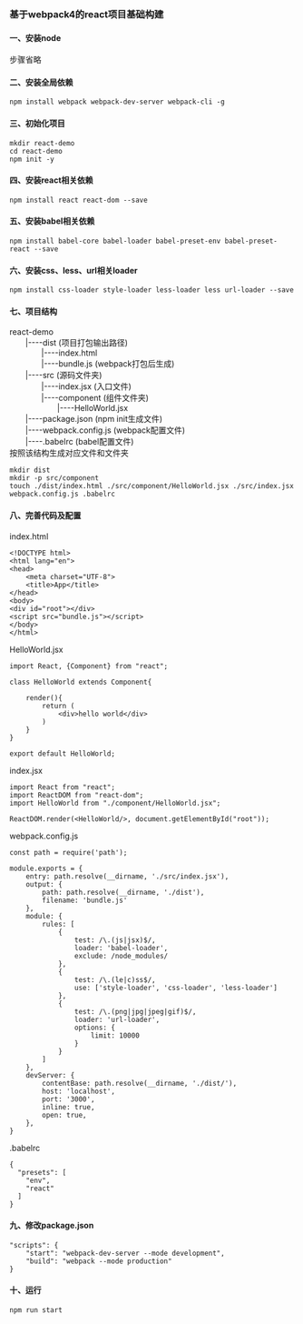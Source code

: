 ### 基于webpack4的react项目基础构建

#### 一、安装node
步骤省略

#### 二、安装全局依赖
```
npm install webpack webpack-dev-server webpack-cli -g
```

#### 三、初始化项目
```
mkdir react-demo
cd react-demo
npm init -y
```

#### 四、安装react相关依赖
```
npm install react react-dom --save
```

#### 五、安装babel相关依赖
```
npm install babel-core babel-loader babel-preset-env babel-preset-react --save
```

#### 六、安装css、less、url相关loader
```
npm install css-loader style-loader less-loader less url-loader --save
```

#### 七、项目结构
react-demo  
&emsp;&emsp;|----dist (项目打包输出路径)  
&emsp;&emsp;&emsp;&emsp;|----index.html  
&emsp;&emsp;&emsp;&emsp;|----bundle.js (webpack打包后生成)  
&emsp;&emsp;|----src (源码文件夹)  
&emsp;&emsp;&emsp;&emsp;|----index.jsx (入口文件)  
&emsp;&emsp;&emsp;&emsp;|----component (组件文件夹)  
&emsp;&emsp;&emsp;&emsp;&emsp;&emsp;|----HelloWorld.jsx  
&emsp;&emsp;|----package.json (npm init生成文件)  
&emsp;&emsp;|----webpack.config.js (webpack配置文件)  
&emsp;&emsp;|----.babelrc (babel配置文件)  
按照该结构生成对应文件和文件夹
```
mkdir dist
mkdir -p src/component
touch ./dist/index.html ./src/component/HelloWorld.jsx ./src/index.jsx webpack.config.js .babelrc
```

#### 八、完善代码及配置
index.html
```
<!DOCTYPE html>
<html lang="en">
<head>
    <meta charset="UTF-8">
    <title>App</title>
</head>
<body>
<div id="root"></div>
<script src="bundle.js"></script>
</body>
</html>
```
HelloWorld.jsx
```
import React, {Component} from "react";

class HelloWorld extends Component{

    render(){
        return (
            <div>hello world</div>
        )
    }
}

export default HelloWorld;
```
index.jsx
```
import React from "react";
import ReactDOM from "react-dom";
import HelloWorld from "./component/HelloWorld.jsx";

ReactDOM.render(<HelloWorld/>, document.getElementById("root"));
```
webpack.config.js
```
const path = require('path');

module.exports = {
    entry: path.resolve(__dirname, './src/index.jsx'),
    output: {
        path: path.resolve(__dirname, './dist'),
        filename: 'bundle.js'
    },
    module: {
        rules: [
            {
                test: /\.(js|jsx)$/,
                loader: 'babel-loader',
                exclude: /node_modules/
            },
            {
                test: /\.(le|c)ss$/,
                use: ['style-loader', 'css-loader', 'less-loader']
            },
            {
                test: /\.(png|jpg|jpeg|gif)$/,
                loader: 'url-loader',
                options: {
                    limit: 10000
                }
            }
        ]
    },
    devServer: {
        contentBase: path.resolve(__dirname, './dist/'),
        host: 'localhost',
        port: '3000',
        inline: true,
        open: true,
    },
}
```
.babelrc
```
{
  "presets": [
    "env",
    "react"
  ]
}
```
#### 九、修改package.json
```
"scripts": {
    "start": "webpack-dev-server --mode development",
    "build": "webpack --mode production"
}
```

#### 十、运行
```
npm run start
```
    

